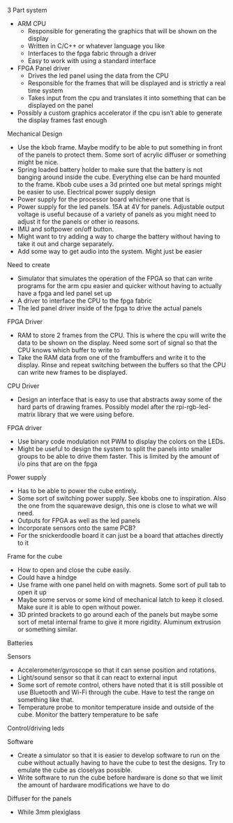 3 Part system
- ARM CPU
    - Responsible for generating the graphics that will be shown on the display
    - Written in C/C++ or whatever language you like
    - Interfaces to the fpga fabric through a driver
    - Easy to work with using a standard interface
- FPGA Panel driver
    - Drives the led panel using the data from the CPU
    - Responsible for the frames that will be displayed and is strictly a real time system
    - Takes input from the cpu and translates it into something that can be displayed on the panel
- Possibly a custom graphics accelerator if the cpu isn’t able to generate the display frames fast enough

Mechanical Design
- Use the kbob frame. Maybe modify to be able to put something in front of the panels to protect them. Some sort of acrylic diffuser or something might be nice.
- Spring loaded battery holder to make sure that the battery is not banging around inside the cube. Everything else can be hard mounted to the frame. Kbob cube uses a 3d printed one but metal springs might be easier to use.
Electrical power supply design
- Power supply for the processor board whichever one that is
- Power supply for the led panels. 15A at 4V for panels. Adjustable output voltage is useful because of a variety of panels as you might need to adjust it for the panels or other io reasons.
- IMU and softpower on/off button.
- Might want to try adding a way to charge the battery without having to take it out and charge separately.
- Add some way to get audio into the system. Might just be easier 

Need to create
- Simulator that simulates the operation of the FPGA so that can write programs for the arm cpu easier and quicker without having to actually have a fpga and led panel set up
- A driver to interface the CPU to the fpga fabric
- The led panel driver inside of the fpga to drive the actual panels



FPGA Driver
- RAM to store 2 frames from the CPU. This is where the cpu will write the data to be shown on the display. Need some sort of signal so that the CPU knows which buffer to write to
- Take the RAM data from one of the frambuffers and write it to the display. Rinse and repeat switching between the buffers so that the CPU can write new frames to be displayed.

CPU Driver
- Design an interface that is easy to use that abstracts away some of the hard parts of drawing frames. Possibly model after the rpi-rgb-led-matrix library that we were using before.



FPGA driver
- Use binary code modulation not PWM to display the colors on the LEDs. 
- Might be useful to design the system to split the panels into smaller groups to be able to drive them faster. This is limited by the amount of i/o pins that are on the fpga


Power supply
- Has to be able to power the cube entirely. 
- Some sort of switching power supply. See kbobs one to inspiration. Also the one from the squarewave design, this one is close to what we will need.
- Outputs for FPGA as well as the led panels
- Incorporate sensors onto the same PCB?
- For the snickerdoodle board it can just be a board that attaches directly to it

Frame for the cube
- How to open and close the cube easily.
- Could have a hindge 
- Use frame with one panel held on with magnets. Some sort of pull tab to open it up
- Maybe some servos or some kind of mechanical latch to keep it closed. Make sure it is able to open without power.
- 3D printed brackets to go around each of the panels but maybe some sort of metal internal frame to give it more rigidity. Aluminum extrusion or something similar.

Batteries

Sensors
- Accelerometer/gyroscope so that it can sense position and rotations.
- Light/sound sensor so that it can react to external input
- Some sort of remote control, others have noted that it is still possible ot use Bluetooth and Wi-Fi through the cube. Have to test the range on something like that.
- Temperature probe to monitor temperature inside and outside of the cube. Monitor the battery temperature to be safe

Control/driving leds

Software
- Create a simulator so that it is easier to develop software to run on the cube without actually having to have the cube to test the designs. Try to emulate the cube as closelyas possible.
- Write software to run the cube before hardware is done so that we limit the amount of hardware modifications we have to do

Diffuser for the panels
- While 3mm plexiglass
